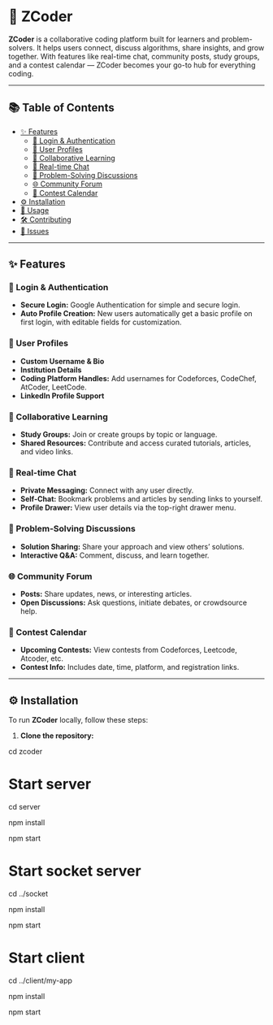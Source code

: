 # 🚀 ZCoder

**ZCoder** is a collaborative coding platform built for learners and problem-solvers. It helps users connect, discuss algorithms, share insights, and grow together. With features like real-time chat, community posts, study groups, and a contest calendar — ZCoder becomes your go-to hub for everything coding.

---

## 📚 Table of Contents

- [✨ Features](#-features)
  - [🔐 Login & Authentication](#-login--authentication)
  - [👤 User Profiles](#-user-profiles)
  - [🤝 Collaborative Learning](#-collaborative-learning)
  - [💬 Real-time Chat](#-real-time-chat)
  - [🧠 Problem-Solving Discussions](#-problem-solving-discussions)
  - [🌐 Community Forum](#-community-forum)
  - [📅 Contest Calendar](#-contest-calendar)
- [⚙️ Installation](#️-installation)
- [🚀 Usage](#-usage)
- [🛠️ Contributing](#️-contributing)
- [📩 Issues](#-issues)

---

## ✨ Features

### 🔐 Login & Authentication
- **Secure Login:** Google Authentication for simple and secure login.
- **Auto Profile Creation:** New users automatically get a basic profile on first login, with editable fields for customization.

### 👤 User Profiles
- **Custom Username & Bio**
- **Institution Details**
- **Coding Platform Handles:** Add usernames for Codeforces, CodeChef, AtCoder, LeetCode.
- **LinkedIn Profile Support**

### 🤝 Collaborative Learning
- **Study Groups:** Join or create groups by topic or language.
- **Shared Resources:** Contribute and access curated tutorials, articles, and video links.

### 💬 Real-time Chat
- **Private Messaging:** Connect with any user directly.
- **Self-Chat:** Bookmark problems and articles by sending links to yourself.
- **Profile Drawer:** View user details via the top-right drawer menu.

### 🧠 Problem-Solving Discussions
- **Solution Sharing:** Share your approach and view others’ solutions.
- **Interactive Q&A:** Comment, discuss, and learn together.

### 🌐 Community Forum
- **Posts:** Share updates, news, or interesting articles.
- **Open Discussions:** Ask questions, initiate debates, or crowdsource help.

### 📅 Contest Calendar
- **Upcoming Contests:** View contests from Codeforces, Leetcode, Atcoder, etc.
- **Contest Info:** Includes date, time, platform, and registration links.

---

## ⚙️ Installation

To run **ZCoder** locally, follow these steps:

1. **Clone the repository:**
 


cd zcoder

# Start server
cd server

npm install

npm start

# Start socket server
cd ../socket

npm install

npm start

# Start client
cd ../client/my-app

npm install

npm start
